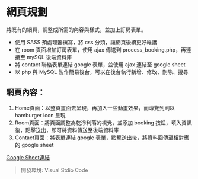 # 網頁規劃
將既有的網頁，調整成所需的內容與樣式，並加上訂房表單。
* 使用 SASS 預處理器撰寫，將 css 分類，讓網頁後續更好維護
* 在 room 頁面增加訂房表單，使用 ajax 傳送到 process_booking.php，再連接至 mySQL 後端資料庫
* 將 contact 聯絡表單連結 google 表單，並使用 ajax 連結至 google sheet
* 以 php 與 MySQL 製作簡易後台，可以在後台執行新增、修改、刪除、搜尋
## 網頁內容：
1. Home頁面：以整頁畫面去呈現，再加入一些動畫效果，而導覽列則以 hamburger icon 呈現
2. Room頁面：將頁面調整為乾淨利落的視覺，並添加 booking 按鈕，填入資訊後，點擊送出，即可將資料傳送至後端資料庫
3. Contact頁面：將表單連結 google 表單，點擊送出後，將資料回傳至相對應的 google sheet<br>

[Google Sheet連結](https://docs.google.com/spreadsheets/d/1rNWZ4yJougUZdqlRf3pWIx89TD6GssHWkXyUts-uelE/edit#gid=11445657)
<br>
> 開發環境: Visual Stdio Code
